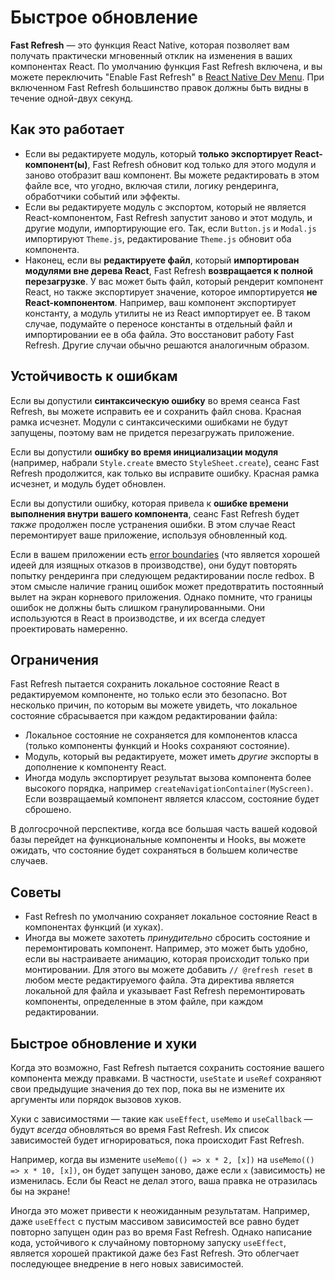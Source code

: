 # Быстрое обновление

**Fast Refresh** — это функция React Native, которая позволяет вам получать практически мгновенный отклик на изменения в ваших компонентах React. По умолчанию функция Fast Refresh включена, и вы можете переключить "Enable Fast Refresh" в [React Native Dev Menu](debugging.md#accessing-the-in-app-developer-menu). При включенном Fast Refresh большинство правок должны быть видны в течение одной-двух секунд.

## Как это работает

-   Если вы редактируете модуль, который **только экспортирует React-компонент(ы)**, Fast Refresh обновит код только для этого модуля и заново отобразит ваш компонент. Вы можете редактировать в этом файле все, что угодно, включая стили, логику рендеринга, обработчики событий или эффекты.
-   Если вы редактируете модуль с экспортом, который не является React-компонентом, Fast Refresh запустит заново и этот модуль, и другие модули, импортирующие его. Так, если `Button.js` и `Modal.js` импортируют `Theme.js`, редактирование `Theme.js` обновит оба компонента.
-   Наконец, если вы **редактируете файл**, который **импортирован модулями вне дерева React**, Fast Refresh **возвращается к полной перезагрузке**. У вас может быть файл, который рендерит компонент React, но также экспортирует значение, которое импортируется **не React-компонентом**. Например, ваш компонент экспортирует константу, а модуль утилиты не из React импортирует ее. В таком случае, подумайте о переносе константы в отдельный файл и импортировании ее в оба файла. Это восстановит работу Fast Refresh. Другие случаи обычно решаются аналогичным образом.

## Устойчивость к ошибкам

Если вы допустили **синтаксическую ошибку** во время сеанса Fast Refresh, вы можете исправить ее и сохранить файл снова. Красная рамка исчезнет. Модули с синтаксическими ошибками не будут запущены, поэтому вам не придется перезагружать приложение.

Если вы допустили **ошибку во время инициализации модуля** (например, набрали `Style.create` вместо `StyleSheet.create`), сеанс Fast Refresh продолжится, как только вы исправите ошибку. Красная рамка исчезнет, и модуль будет обновлен.

Если вы допустили ошибку, которая привела к **ошибке времени выполнения внутри вашего компонента**, сеанс Fast Refresh будет _также_ продолжен после устранения ошибки. В этом случае React перемонтирует ваше приложение, используя обновленный код.

Если в вашем приложении есть [error boundaries](https://reactdev.ru/reference/react/Component/#catching-rendering-errors-with-an-error-boundary) (что является хорошей идеей для изящных отказов в производстве), они будут повторять попытку рендеринга при следующем редактировании после redbox. В этом смысле наличие границ ошибок может предотвратить постоянный вылет на экран корневого приложения. Однако помните, что границы ошибок не должны быть слишком гранулированными. Они используются в React в производстве, и их всегда следует проектировать намеренно.

## Ограничения

Fast Refresh пытается сохранить локальное состояние React в редактируемом компоненте, но только если это безопасно. Вот несколько причин, по которым вы можете увидеть, что локальное состояние сбрасывается при каждом редактировании файла:

-   Локальное состояние не сохраняется для компонентов класса (только компоненты функций и Hooks сохраняют состояние).
-   Модуль, который вы редактируете, может иметь _другие_ экспорты в дополнение к компоненту React.
-   Иногда модуль экспортирует результат вызова компонента более высокого порядка, например `createNavigationContainer(MyScreen)`. Если возвращаемый компонент является классом, состояние будет сброшено.

В долгосрочной перспективе, когда все большая часть вашей кодовой базы перейдет на функциональные компоненты и Hooks, вы можете ожидать, что состояние будет сохраняться в большем количестве случаев.

## Советы

-   Fast Refresh по умолчанию сохраняет локальное состояние React в компонентах функций (и хуках).
-   Иногда вы можете захотеть _принудительно_ сбросить состояние и перемонтировать компонент. Например, это может быть удобно, если вы настраиваете анимацию, которая происходит только при монтировании. Для этого вы можете добавить `// @refresh reset` в любом месте редактируемого файла. Эта директива является локальной для файла и указывает Fast Refresh перемонтировать компоненты, определенные в этом файле, при каждом редактировании.

## Быстрое обновление и хуки

Когда это возможно, Fast Refresh пытается сохранить состояние вашего компонента между правками. В частности, `useState` и `useRef` сохраняют свои предыдущие значения до тех пор, пока вы не измените их аргументы или порядок вызовов хуков.

Хуки с зависимостями — такие как `useEffect`, `useMemo` и `useCallback` — будут _всегда_ обновляться во время Fast Refresh. Их список зависимостей будет игнорироваться, пока происходит Fast Refresh.

Например, когда вы измените `useMemo(() => x * 2, [x])` на `useMemo(() => x * 10, [x])`, он будет запущен заново, даже если `x` (зависимость) не изменилась. Если бы React не делал этого, ваша правка не отразилась бы на экране!

Иногда это может привести к неожиданным результатам. Например, даже `useEffect` с пустым массивом зависимостей все равно будет повторно запущен один раз во время Fast Refresh. Однако написание кода, устойчивого к случайному повторному запуску `useEffect`, является хорошей практикой даже без Fast Refresh. Это облегчает последующее внедрение в него новых зависимостей.
